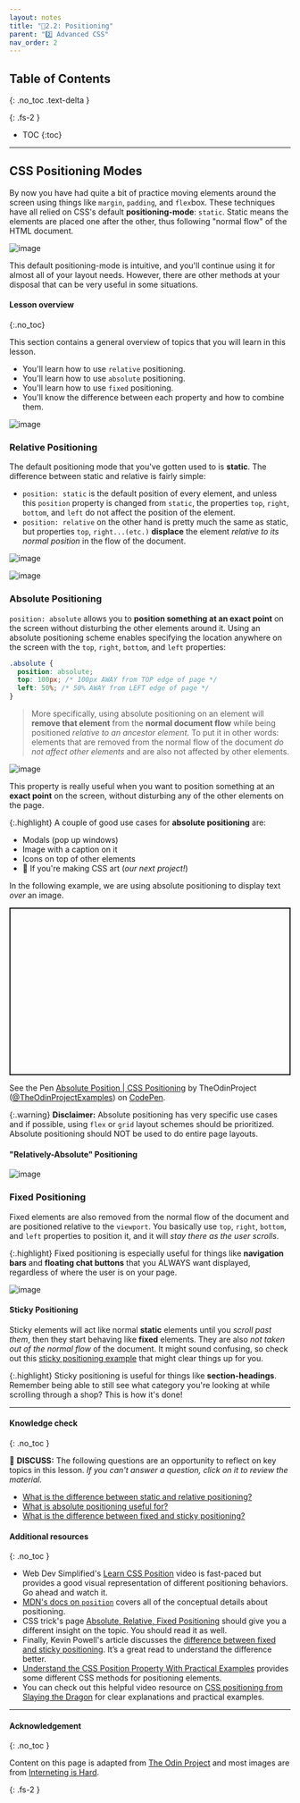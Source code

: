 ```yaml
---
layout: notes
title: "📓2.2: Positioning" 
parent: "2️⃣ Advanced CSS"
nav_order: 2
---
```


## Table of Contents
{: .no_toc .text-delta }

{: .fs-2 }
- TOC
{:toc}

---

## CSS Positioning Modes

By now you have had quite a bit of practice moving elements around the screen using things like `margin`, `padding`, and `flex`box. These techniques have all relied on CSS's default **positioning-mode**: `static`. Static means the elements are placed one after the other, thus following "normal flow" of the HTML document.

![image](https://coolscienceexperimentshq.com/wp-content/uploads/2015/12/Make-Your-Hair-Stand-on-End-Science-Experiment-Step-2.jpg)

This default positioning-mode is intuitive, and you'll continue using it for almost all of your layout needs. However, there are other methods at your disposal that can be very useful in some situations.

#### Lesson overview
{:.no_toc}

This section contains a general overview of topics that you will learn in this lesson.

- You'll learn how to use `relative` positioning.
- You'll learn how to use `absolute` positioning.
- You'll learn how to use `fixed` positioning.
- You'll know the difference between each property and how to combine them.

![image](figures/positioned-elements-terminology.png)

### Relative Positioning

The default positioning mode that you've gotten used to is **static**. The difference between static and relative is fairly simple:
* `position: static` is the default position of every element, and unless this `position` property is changed from `static`, the properties `top`, `right`, `bottom`, and `left` do not affect the position of the element. 
* `position: relative` on the other hand is pretty much the same as static, but properties `top`, `right...(etc.)` **displace** the element _relative to its normal position_ in the flow of the document.

![image](figures/css-relative-positioning.png)

![image](figures/relative-positioning-offsets.png)

### Absolute Positioning

<div class="imp" markdown="block">
  
`position: absolute` allows you to **position something at an exact point** on the screen without disturbing the other elements around it. Using an absolute positioning scheme enables specifying the location anywhere on the screen with the  `top`, `right`, `bottom`, and `left` properties: 

```css
.absolute {
  position: absolute;
  top: 100px; /* 100px AWAY from TOP edge of page */
  left: 50%; /* 50% AWAY from LEFT edge of page */
}
```

</div>

> More specifically, using absolute positioning on an element will **remove that element** from the **normal document flow** while being positioned _relative to an ancestor element_. To put it in other words: elements that are removed from the normal flow of the document _do not affect other elements_ and are also not affected by other elements.

![image](figures/css-absolute-positioning.png)

This property is really useful when you want to position something at an **exact point** on the screen, without disturbing any of the other elements on the page. 

{:.highlight}
A couple of good use cases for **absolute positioning** are:
- Modals (pop up windows)
- Image with a caption on it
- Icons on top of other elements
- 🎨 If you're making CSS art (_our next project!_)

In the following example, we are using absolute positioning to display text _over_ an image.

<p class="codepen" data-height="300" data-theme-id="dark" data-default-tab="css,result" data-slug-hash="poWyWeJ" data-editable="true" data-user="TheOdinProjectExamples" style="height: 300px; box-sizing: border-box; display: flex; align-items: center; justify-content: center; border: 2px solid; margin: 1em 0; padding: 1em;">

<span>See the Pen <a href="https://codepen.io/TheOdinProjectExamples/pen/poWyWeJ">
Absolute Position | CSS Positioning</a> by TheOdinProject (<a href="https://codepen.io/TheOdinProjectExamples">@TheOdinProjectExamples</a>)
on <a href="https://codepen.io">CodePen</a>.</span>

</p>

<script async src="https://cpwebassets.codepen.io/assets/embed/ei.js"></script>

{:.warning}
**Disclaimer:** Absolute positioning has very specific use cases and if possible, using `flex` or `grid` layout schemes should be prioritized. Absolute positioning should NOT be used to do entire page layouts.

#### "Relatively-Absolute" Positioning

![image](figures/css-relatively-absolute-positioning.png)

### Fixed Positioning

Fixed elements are also removed from the normal flow of the document and are positioned relative to the `viewport`. You basically use `top`, `right`, `bottom`, and `left` properties to position it, and it will _stay there as the user scrolls_. 

{:.highlight}
Fixed positioning is especially useful for things like **navigation bars** and **floating chat buttons** that you ALWAYS want displayed, regardless of where the user is on your page. 

![image](figures/css-fixed-positioning.png)

#### Sticky Positioning

Sticky elements will act like normal **static** elements until you _scroll past them_, then they start behaving like **fixed** elements. They are also _not taken out of the normal flow_ of the document. It might sound confusing, so check out this [sticky positioning example](https://codepen.io/theanam/pen/MPLBYy) that might clear things up for you. 

{:.highlight}
Sticky positioning is useful for things like **section-headings**. Remember being able to still see what category you're looking at while scrolling through a shop? This is how it's done!

---

#### Knowledge check
{: .no_toc }

<div class="task" markdown="1">

💬 **DISCUSS:** The following questions are an opportunity to reflect on key topics in this lesson. _If you can't answer a question, click on it to review the material._

- [What is the difference between static and relative positioning?](#static-and-relative-positioning)
- [What is absolute positioning useful for?](#absolute-positioning)
- [What is the difference between fixed and sticky positioning?](https://www.kevinpowell.co/article/positition-fixed-vs-sticky/)

</div>

#### Additional resources
{: .no_toc }

- Web Dev Simplified's [Learn CSS Position](https://www.youtube.com/watch?v=jx5jmI0UlXU) video is fast-paced but provides a good visual representation of different positioning behaviors. Go ahead and watch it.
- [MDN's docs on `position`](https://developer.mozilla.org/en-US/docs/Web/CSS/position) covers all of the conceptual details about positioning.
- CSS trick's page [Absolute, Relative, Fixed Positioning](https://css-tricks.com/absolute-relative-fixed-positioining-how-do-they-differ/) should give you a different insight on the topic. You should read it as well.
- Finally, Kevin Powell's article discusses the [difference between fixed and sticky positioning](https://www.kevinpowell.co/article/positition-fixed-vs-sticky/). It’s a great read to understand the difference better.
- [Understand the CSS Position Property With Practical Examples](https://www.makeuseof.com/css-position-property-practical-examples/) provides some different CSS methods for positioning elements.
- You can check out this helpful video resource on [CSS positioning from Slaying the Dragon](https://www.youtube.com/watch?v=MxEtxo_AaZ4&t=2s) for clear explanations and practical examples.

---

#### Acknowledgement
{: .no_toc }

Content on this page is adapted from [The Odin Project](https://www.theodinproject.com/) and most images are from [Interneting is Hard](https://internetingishard.netlify.app/).

{: .fs-2 }

